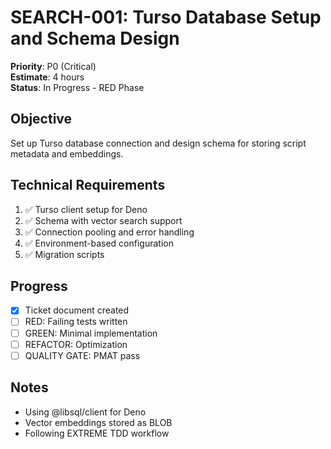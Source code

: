 # SEARCH-001: Turso Database Setup and Schema Design

**Priority**: P0 (Critical)  
**Estimate**: 4 hours  
**Status**: In Progress - RED Phase

## Objective
Set up Turso database connection and design schema for storing script metadata and embeddings.

## Technical Requirements
1. ✅ Turso client setup for Deno
2. ✅ Schema with vector search support
3. ✅ Connection pooling and error handling
4. ✅ Environment-based configuration
5. ✅ Migration scripts

## Progress
- [x] Ticket document created
- [ ] RED: Failing tests written
- [ ] GREEN: Minimal implementation
- [ ] REFACTOR: Optimization
- [ ] QUALITY GATE: PMAT pass

## Notes
- Using @libsql/client for Deno
- Vector embeddings stored as BLOB
- Following EXTREME TDD workflow
